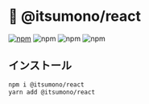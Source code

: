 # 🍚 @itsumono/react

[![npm](https://img.shields.io/badge/@itsumono/react-555?style=flat-square&logo=npm)](https://www.npmjs.com/package/@itsumono/react)
![npm](https://img.shields.io/npm/v/@itsumono/react?style=flat-square)
![npm](https://img.shields.io/bundlephobia/min/@itsumono/react?style=flat-square)
![npm](https://img.shields.io/npm/l/@itsumono/react?style=flat-square)

## インストール

```bash
npm i @itsumono/react
yarn add @itsumono/react
```
